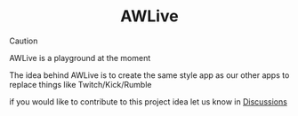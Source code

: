 <h1 align="center"> AWLive </h1>

[Discussions]: https://github.com/awiapps/live/discussions

> [!CAUTION]
> AWLive is a playground at the moment

The idea behind AWLive is to create the same style app as our other apps to replace things like Twitch/Kick/Rumble

if you would like to contribute to this project idea let us know in [Discussions]
